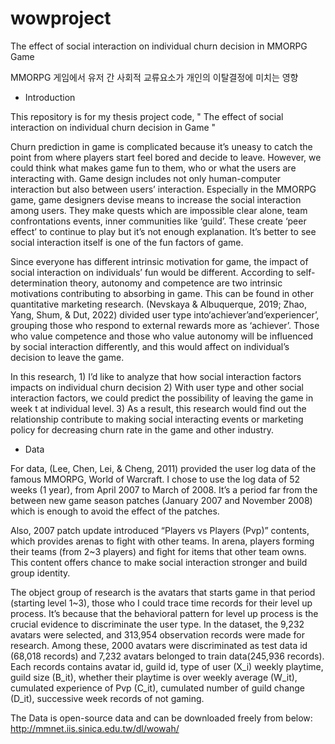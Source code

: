 # wowproject
The effect of social interaction on  individual churn decision in MMORPG Game

MMORPG 게임에서 유저 간 사회적 교류요소가 개인의 이탈결정에 미치는 영향 

- Introduction 

This repository is for my thesis project code, " The effect of social interaction on  individual churn decision in Game "

Churn prediction in game is complicated because it’s uneasy to catch the point from where players start feel bored and decide to leave. However, we could think what makes game fun to them, who or what the users are interacting with. Game design includes not only human-computer interaction but also between users’ interaction. Especially in the MMORPG game, game designers devise means to increase the social interaction among users. They make quests which are impossible clear alone, team confrontations events, inner communities like ‘guild’. These create ‘peer effect’ to continue to play but it’s not enough explanation. It’s better to see social interaction itself is one of the fun factors of game.    

Since everyone has different intrinsic motivation for game, the impact of social interaction on individuals’ fun would be different. According to self-determination theory, autonomy and competence are two intrinsic motivations contributing to absorbing in game. This can be found in other quantitative marketing research.  (Nevskaya & Albuquerque, 2019; Zhao, Yang, Shum, & Dut, 2022) divided user type into‘achiever’and‘experiencer’, grouping those who respond to external rewards more as ‘achiever’. Those who value competence and those who value autonomy will be influenced by social interaction differently, and this would affect on individual’s decision to leave the game. 

In this research, 1) I’d like to analyze that how social interaction factors impacts on individual churn decision 2) With user type and other social interaction factors, we could predict the possibility of leaving the game in week t at individual level. 3) As a result, this research would find out the relationship contribute to making social interacting events or marketing policy for decreasing churn rate in the game and other industry.   



- Data

For data, (Lee, Chen, Lei, & Cheng, 2011) provided the user log data of the famous MMORPG, World of Warcraft. I chose to use the log data of 52 weeks (1 year), from April 2007 to March of 2008. It’s a period far from the between new game season patches (January 2007 and November 2008) which is enough to avoid the effect of the patches. 

Also, 2007 patch update introduced “Players vs Players (Pvp)” contents, which provides arenas to fight with other teams. In arena, players forming their teams (from 2~3 players) and fight for items that other team owns. This content offers chance to make social interaction stronger and build group identity.  

The object group of research is the avatars that starts game in that period (starting level 1~3), those who I could trace time records for their level up process. It’s because that the behavioral pattern for level up process is the crucial evidence to discriminate the user type. 
In the dataset, the 9,232 avatars were selected, and 313,954 observation records were made for research. Among these, 2000 avatars were discriminated as test data id (68,018 records) and 7,232 avatars belonged to train data(245,936 records).  Each records contains avatar id, guild id, type of user (X_i) weekly playtime, guild size (B_it), whether their playtime is over weekly average (W_it), cumulated experience of Pvp (C_it), cumulated number of guild change (D_it), successive week records of not gaming.

The Data is open-source data and can be downloaded freely from below: 
 http://mmnet.iis.sinica.edu.tw/dl/wowah/


